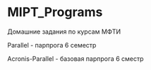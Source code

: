 # MIPT_Programs

Домашние задания по курсам МФТИ

Parallel - парпрога 6 семестр

Acronis-Parallel - базовая парпрога 6 сместр
